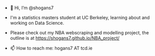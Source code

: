 - 👋 Hi, I’m @shogans7

- I'm a statistics masters student at UC Berkeley, learning about and working on Data Science.

- Please check out my NBA webscraping and modelling project, the outline is at https://shogans7.github.io/NBA_project/

- 📫 How to reach me: hogans7 AT tcd.ie

